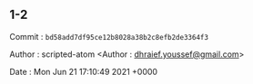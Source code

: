 ## 1-2 

 Commit : `bd58add7df95ce12b8028a38b2c8efb2de3364f3`

 Author : scripted-atom <Author : dhraief.youssef@gmail.com> 

 Date 	: Mon Jun 21 17:10:49 2021 +0000 

